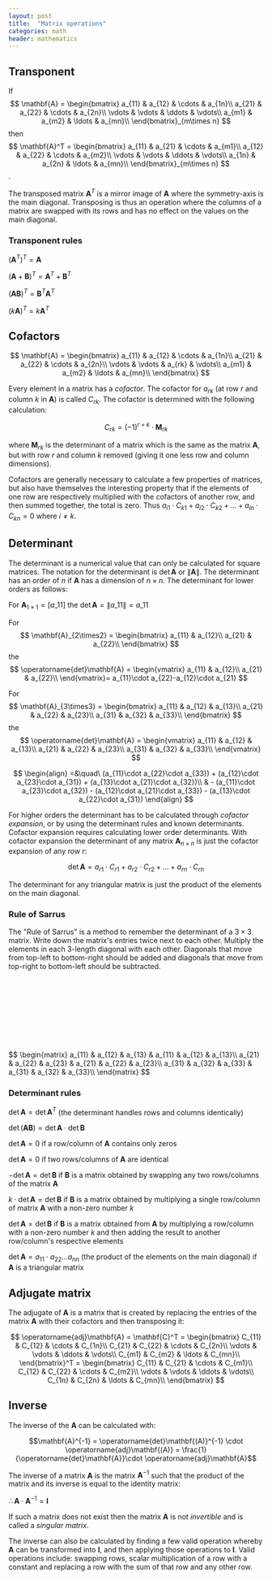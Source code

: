 ```yaml
---
layout: post
title:  "Matrix operations"
categories: math
header: mathematics
---
```


## Transponent

If
$$
\mathbf{A} = \begin{bmatrix}
a_{11} & a_{12} & \cdots & a_{1n}\\
a_{21} & a_{22} & \cdots & a_{2n}\\
\vdots & \vdots & \ddots & \vdots\\
a_{m1} & a_{m2} & \ldots & a_{mn}\\
\end{bmatrix}_{m\times n}
$$
then
$$
\mathbf{A}^T = \begin{bmatrix}
a_{11} & a_{21} & \cdots & a_{m1}\\
a_{12} & a_{22} & \cdots & a_{m2}\\
\vdots & \vdots & \ddots & \vdots\\
a_{1n} & a_{2n} & \ldots & a_{mn}\\
\end{bmatrix}_{m\times n}
$$.

The transposed matrix $\mathbf{A}^T$ is a mirror image of $\mathbf{A}$ where the symmetry-axis is the main diagonal. Transposing is thus an operation where the columns of a matrix are swapped with its rows and has no effect on the values on the main diagonal.

### Transponent rules

$(\mathbf{A}^T)^T = \mathbf{A}$

$(\mathbf{A}+\mathbf{B})^T = \mathbf{A}^T + \textbf{B}^T$

$(\mathbf{A}\mathbf{B})^T = \mathbf{B}^T\mathbf{A}^T$

$(k\mathbf{A})^T = k\mathbf{A}^T$

## Cofactors

$$
\mathbf{A} = \begin{bmatrix}
a_{11} & a_{12} & \cdots & a_{1n}\\
a_{21} & a_{22} & \cdots & a_{2n}\\
\vdots & \vdots & a_{rk} & \vdots\\
a_{m1} & a_{m2} & \ldots & a_{mn}\\
\end{bmatrix}
$$

Every element in a matrix has a *cofactor*. The cofactor for $a_{rk}$ (at row $r$ and column $k$ in $\mathbf{A}$) is called $C_{rk}$. The cofactor is determined with the following calculation:

$$C_{rk} = (-1)^{r+k}\cdot \mathbf{M}_{rk}$$

where $\mathbf{M}_{rk}$ is the determinant of a matrix which is the same as the matrix $\mathbf{A}$, but with row $r$ and column $k$ removed (giving it one less row and column dimensions).

Cofactors are generally necessary to calculate a few properties of matrices, but also have themselves the interesting property that if the elements of one row are respectively multiplied with the cofactors of another row, and then summed together, the total is zero. Thus $a_{i1}\cdot C_{k1}+a_{i2}\cdot C_{k2}+\ldots +a_{in}\cdot C_{kn} = 0$ where $i \neq k$.

## Determinant

The determinant is a numerical value that can only be calculated for square matrices. The notation for the determinant is $\operatorname{det}\mathbf{A}$ or $\|\mathbf{A}\|$. The determinant has an order of $n$ if $\mathbf{A}$ has a dimension of $n\times n$. The determinant for lower orders as follows:

For $\mathbf{A}_{1\times1} = [a\_{11}]$ the $\operatorname{det}\mathbf{A} = \|a\_{11}\|=a\_{11}$

For
$$
\mathbf{A}_{2\times2} =
\begin{bmatrix}
a_{11} & a_{12}\\
a_{21} & a_{22}\\
\end{bmatrix}
$$ the
$$
\operatorname{det}\mathbf{A} = \begin{vmatrix}
a_{11} & a_{12}\\
a_{21} & a_{22}\\
\end{vmatrix}= a_{11}\cdot a_{22}-a_{12}\cdot a_{21}
$$

For
$$
\mathbf{A}_{3\times3} =
\begin{bmatrix}
a_{11} & a_{12} & a_{13}\\
a_{21} & a_{22} & a_{23}\\
a_{31} & a_{32} & a_{33}\\
\end{bmatrix}
$$ the
$$
\operatorname{det}\mathbf{A} = \begin{vmatrix}
a_{11} & a_{12} & a_{13}\\
a_{21} & a_{22} & a_{23}\\
a_{31} & a_{32} & a_{33}\\
\end{vmatrix}
$$

$$
\begin{align}
=&\quad\ (a_{11}\cdot a_{22}\cdot a_{33}) + (a_{12}\cdot a_{23}\cdot a_{31}) + (a_{13}\cdot a_{21}\cdot a_{32})\\
& - (a_{11}\cdot a_{23}\cdot a_{32}) - (a_{12}\cdot a_{21}\cdot a_{33}) - (a_{13}\cdot a_{22}\cdot a_{31})
\end{align}
$$

For higher orders the determinant has to be calculated through *cofactor expansion*, or by using the determinant rules and known determinants. Cofactor expansion requires calculating lower order determinants. With cofactor expansion the determinant of any matrix $\mathbf{A}_{n\times n}$ is just the cofactor expansion of any row $r$:

$$\operatorname{det}\mathbf{A} = a_{r1}\cdot C_{r1}+a_{r2}\cdot C_{r2}+\ldots + a_{rn}\cdot C_{rn}$$

The determinant for any triangular matrix is just the product of the elements on the main diagonal.

### Rule of Sarrus

The "Rule of Sarrus" is a method to remember the determinant of a $3\times3$ matrix. Write down the matrix's entries twice next to each other. Multiply the elements in each 3-length diagonal with each other. Diagonals that move from top-left to bottom-right should be added and diagonals that move from top-right to bottom-left should be subtracted.

<div class="svg-center-overlay">
<svg height="210" width="740">
    <!-- w=740, w/2=370, h=+30 -->
    <line x1="245" y1="0" x2="360" y2="75" style="stroke:rgb(var(--text-color-rgb));stroke-width:2" />
    <line x1="292" y1="0" x2="407" y2="75" style="stroke:rgb(var(--text-color-rgb));stroke-width:2" />
    <line x1="339" y1="0" x2="454" y2="75" style="stroke:rgb(var(--text-color-rgb));stroke-width:2" />
    <line x1="400" y1="0" x2="290" y2="75" style="stroke:rgb(var(--text-color-rgb));stroke-width:2" />
    <line x1="443" y1="0" x2="333" y2="75" style="stroke:rgb(var(--text-color-rgb));stroke-width:2" />
    <line x1="486" y1="0" x2="376" y2="75" style="stroke:rgb(var(--text-color-rgb));stroke-width:2" />
</svg>
</div>
<div>
$$
\begin{matrix}
a_{11} & a_{12} & a_{13} & a_{11} & a_{12} & a_{13}\\
a_{21} & a_{22} & a_{23} & a_{21} & a_{22} & a_{23}\\
a_{31} & a_{32} & a_{33} & a_{31} & a_{32} & a_{33}\\
\end{matrix}
$$
</div>

<!--
$$
\begin{picture}(5,5)
\put(5,15){\line(2,-1){50}}
\put(30,15){\line(2,-1){50}}
\put(55,15){\line(2,-1){50}}
\put(75,15){\line(-2,-1){50}}
\put(100,15){\line(-2,-1){50}}
\put(125,15){\line(-2,-1){50}}
$\begin{matrix}
a_{11} & a_{12} & a_{13} & a_{11} & a_{12} & a_{13}\\
a_{21} & a_{22} & a_{23} & a_{21} & a_{22} & a_{23}\\
a_{31} & a_{32} & a_{33} & a_{31} & a_{32} & a_{33}\\
\end{matrix}$
\end{picture}
$$
-->

### Determinant rules

$\operatorname{det}\mathbf{A} = \operatorname{det}\mathbf{A}^T$ (the determinant handles rows and columns identically)

$\operatorname{det}(\mathbf{A}\mathbf{B}) = \operatorname{det}\mathbf{A}\cdot \operatorname{det}\mathbf{B}$

$\operatorname{det}\mathbf{A} = 0$ if a row/column of $\mathbf{A}$ contains only zeros

$\operatorname{det}\mathbf{A} = 0$ if two rows/columns of $\mathbf{A}$ are identical

$-\operatorname{det}\mathbf{A} = \operatorname{det}\mathbf{B}$ if $\mathbf{B}$ is a matrix obtained by swapping any two rows/columns of the matrix $\mathbf{A}$

$k\cdot \operatorname{det}\mathbf{A} = \operatorname{det}\mathbf{B}$ if $\mathbf{B}$ is a matrix obtained by multiplying a single row/column of matrix $\mathbf{A}$ with a non-zero number $k$

$\operatorname{det}\mathbf{A} = \operatorname{det}\mathbf{B}$ if $\mathbf{B}$ is a matrix obtained from $\mathbf{A}$ by multiplying a row/column with a non-zero number $k$ and then adding the result to another row/column's respective elements

$\operatorname{det}\mathbf{A} = a_{11}\cdot a_{22}\ldots a_{nn}$ (the product of the elements on the main diagonal) if $\mathbf{A}$ is a triangular matrix

## Adjugate matrix

The adjugate of $\mathbf{A}$ is a matrix that is created by replacing the entries of the matrix $\mathbf{A}$ with their cofactors and then transposing it:

$$
\operatorname{adj}\mathbf{A} = \mathbf{C}^T = \begin{bmatrix}
C_{11} & C_{12} & \cdots & C_{1n}\\
C_{21} & C_{22} & \cdots & C_{2n}\\
\vdots & \vdots & \ddots & \vdots\\
C_{m1} & C_{m2} & \ldots & C_{mn}\\
\end{bmatrix}^T =
\begin{bmatrix}
C_{11} & C_{21} & \cdots & C_{m1}\\
C_{12} & C_{22} & \cdots & C_{m2}\\
\vdots & \vdots & \ddots & \vdots\\
C_{1n} & C_{2n} & \ldots & C_{mn}\\
\end{bmatrix}
$$

## Inverse

The inverse of the $\mathbf{A}$ can be calculated with:

$$\mathbf{A}^{-1} = \operatorname{det}\mathbf{(A)}^{-1} \cdot \operatorname{adj}\mathbf{(A)} = \frac{1}{\operatorname{det}\mathbf{A}}\cdot \operatorname{adj}\mathbf{A}$$

The inverse of a matrix $\mathbf{A}$ is the matrix $\mathbf{A}^{-1}$ such that the product of the matrix and its inverse is equal to the identity matrix:

$\therefore \mathbf{A}\cdot\mathbf{A}^{-1} = \mathbf{I}$

If such a matrix does not exist then the matrix $\mathbf{A}$ is not *invertible* and is called a *singular matrix*.

The inverse can also be calculated by finding a few valid operation whereby $\mathbf{A}$ can be transformed into $\mathbf{I}$, and then applying those operations to $\mathbf{I}$. Valid operations include: swapping rows, scalar multiplication of a row with a constant and replacing a row with the sum of that row and any other row.
